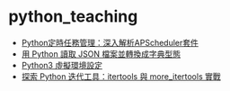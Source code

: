 # python_teaching


- [Python定時任務管理：深入解析APScheduler套件](./apscheduler/apscheduler.md)
- [用 Python 讀取 JSON 檔案並轉換成字典型態](./json_to_dict/json_to_dict.md)
- [Python3 虛擬環境設定](./env/env.md)
- [探索 Python 迭代工具：itertools 與 more_itertools 實戰](./itertools/itertools.md)

